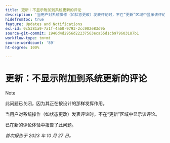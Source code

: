 ```yaml
---
title: 更新：不显示附加到系统更新的评论
description: '当用户对系统操作（如状态更改）发表评论时，不在“更新”区域中显示该评论。 '
hidefromtoc: true
feature: Updates and Notifications
exl-id: 0c5381a9-7a1f-4a60-9793-2cc902e83d9b
source-git-commit: 1940d4d2956d22237563eca55d1cb979603187b1
workflow-type: tm+mt
source-wordcount: '89'
ht-degree: 100%

---
```


# 更新：不显示附加到系统更新的评论

<!--
>[!NOTE]
>
>This issue has been closed because it is working as designed.
-->

>[!NOTE]
>
>此问题已关闭，因为其正在按设计的那样发挥作用。

当用户对系统操作（如状态更改）发表评论时，不在“更新”区域中显示该评论。

已在新的评论体验中报告了此问题。

_首次报告于 2023 年 10 月 27 日。_

<!--CHECK ME - NO VIEWS APR-JUN 2025-->